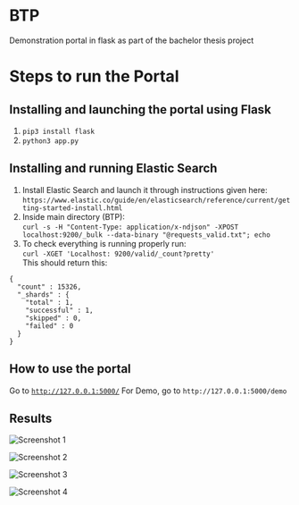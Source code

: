 # BTP
Demonstration portal in flask as part of the bachelor thesis project 


# Steps to run the Portal

## Installing and launching the portal using Flask
1. ```pip3 install flask```
2. ```python3 app.py```

## Installing and running Elastic Search
1. Install Elastic Search and launch it through instructions given here: 
```https://www.elastic.co/guide/en/elasticsearch/reference/current/getting-started-install.html```
2. Inside main directory (BTP): </br>
```curl -s -H "Content-Type: application/x-ndjson" -XPOST localhost:9200/_bulk --data-binary "@requests_valid.txt"; echo ```
3. To check everything is running properly run: </br>
```curl -XGET 'Localhost: 9200/valid/_count?pretty'``` </br>
This should return this: </br>
```
{
  "count" : 15326,
  "_shards" : {
    "total" : 1,
    "successful" : 1,
    "skipped" : 0,
    "failed" : 0
  }
}
```

## How to use the portal
Go to <code>http://127.0.0.1:5000/</code>
For Demo, go to ```http://127.0.0.1:5000/demo```

## Results
![Screenshot 1](https://github.com/yagyanshbhatia/BTP/blob/master/Screenshots/Screenshot%202020-05-11%20at%207.22.23%20AM.png)

![Screenshot 2](https://github.com/yagyanshbhatia/BTP/blob/master/Screenshots/Screenshot%202020-05-11%20at%207.23.45%20AM.png)

![Screenshot 3](https://github.com/yagyanshbhatia/BTP/blob/master/Screenshots/Screenshot%202020-05-11%20at%207.26.26%20AM.png)

![Screenshot 4](https://github.com/yagyanshbhatia/BTP/blob/master/Screenshots/Screenshot%202020-05-11%20at%207.28.43%20AM.png)

